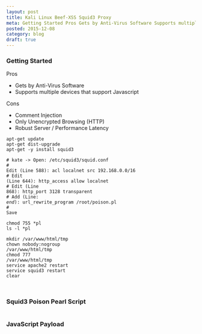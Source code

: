 ```yaml
---
layout: post
title: Kali Linux Beef-XSS Squid3 Proxy
meta: Getting Started Pros Gets by Anti-Virus Software Supports multiple devices that support Javascript Cons 777 in web dictionary Comment Injection Only Unencrypted Browsing Robust Server / Performance Latency
posted: 2015-12-08
category: blog
draft: true
---
```


<h3>Getting Started</h3>

Pros
<ul>
	<li>Gets by Anti-Virus Software</li>
	<li>Supports multiple devices that support Javascript</li>
</ul>

Cons
<ul>
	<li>Comment Injection</li>
	<li>Only Unencrypted Browsing (HTTP)</li>
	<li>Robust Server / Performance Latency</li>
</ul>

<section style="padding-bottom:1em;">
<code>apt-get update</code><br>
<code>apt-get dist-upgrade</code><br>
<code>apt-get -y install squid3</code><br>

<code># kate -> Open: /etc/squid3/squid.conf</code><br>
<code># Edit (Line 588): acl localnet src 192.168.0.0/16</code><br>
<code># Edit (Line 644): http_access allow localnet</code><br>
<code># Edit (Line 868): http_port 3128 transparent</code><br>
<code># Add (Line: *end*): url_rewrite_program /root/poison.pl</code><br>
<code># Save</code><br>

<code>chmod 755 *pl</code><br>
<code>ls -l *pl</code><br>

<code>mkdir /var/www/html/tmp</code><br>
<code>chown nobody:nogroup /var/www/html/tmp</code><br>
<code>chmod 777 /var/www/html/tmp</code><br>
<code>service apache2 restart</code><br>
<code>service squid3 restart</code><br>
<code>clear</code>
</section>

<h3 style="padding-bottom:1em;">Squid3 Poison Pearl Script</h3>

<script src="https://gist.github.com/matrixfox/790e489506105c33f797.js"></script>

<h3 style="padding-bottom:1em;">JavaScript Payload</h3>
<script src="https://gist.github.com/matrixfox/541e1e9ca79aa54f42da.js"></script>
